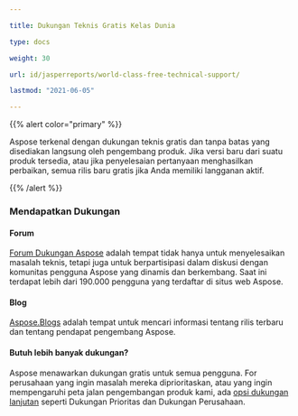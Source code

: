 ```yaml
---

title: Dukungan Teknis Gratis Kelas Dunia

type: docs

weight: 30

url: id/jasperreports/world-class-free-technical-support/

lastmod: "2021-06-05"

---
```




{{% alert color="primary" %}}



Aspose terkenal dengan dukungan teknis gratis dan tanpa batas yang disediakan langsung oleh pengembang produk. Jika versi baru dari suatu produk tersedia, atau jika penyelesaian pertanyaan menghasilkan perbaikan, semua rilis baru gratis jika Anda memiliki langganan aktif.



{{% /alert %}}

### **Mendapatkan Dukungan**

#### **Forum**

[Forum Dukungan Aspose](http://www.aspose.com/Community/Forums/) adalah tempat tidak hanya untuk menyelesaikan masalah teknis, tetapi juga untuk berpartisipasi dalam diskusi dengan komunitas pengguna Aspose yang dinamis dan berkembang. Saat ini terdapat lebih dari 190.000 pengguna yang terdaftar di situs web Aspose.

#### **Blog**

[Aspose.Blogs](http://www.aspose.com/Community/Blogs/) adalah tempat untuk mencari informasi tentang rilis terbaru dan tentang pendapat pengembang Aspose.

#### **Butuh lebih banyak dukungan?**

Aspose menawarkan dukungan gratis untuk semua pengguna. For perusahaan yang ingin masalah mereka diprioritaskan, atau yang ingin mempengaruhi peta jalan pengembangan produk kami, ada [opsi dukungan lanjutan](http://www.aspose.com/corporate/services/support-options.aspx) seperti Dukungan Prioritas dan Dukungan Perusahaan.